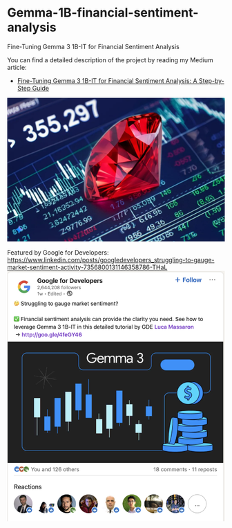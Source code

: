 # Gemma-1B-financial-sentiment-analysis
Fine-Tuning Gemma 3 1B-IT for Financial Sentiment Analysis

You can find a detailed description of the project by reading my Medium article:
* [Fine-Tuning Gemma 3 1B-IT for Financial Sentiment Analysis: A Step-by-Step Guide](https://medium.com/@lucamassaron/fine-tuning-gemma-3-1b-it-for-financial-sentiment-analysis-a-step-by-step-guide-1a025d2fc75d)

![Gemma in finance](./gemma.png)

Featured by Google for Developers:
https://www.linkedin.com/posts/googledevelopers_struggling-to-gauge-market-sentiment-activity-7356800131146358786-THaL
![Google](./google.png)